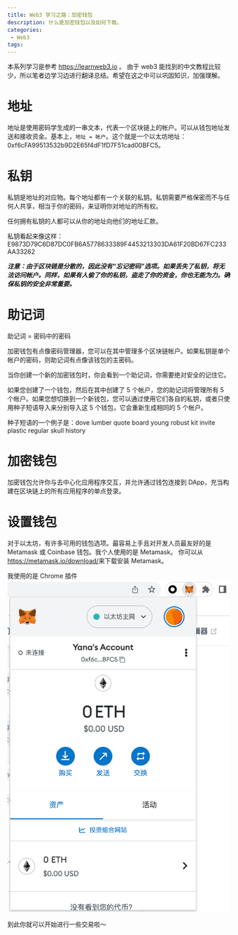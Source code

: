 ```yaml
---
title: Web3 学习之路：加密钱包
description: 什么是加密钱包以及如何下载。
categories:
 - Web3
tags:
---
```


本系列学习是参考 <https://learnweb3.io> 。
由于 web3 能找到的中文教程比较少，所以笔者边学习边进行翻译总结。希望在这之中可以巩固知识，加强理解。

# 地址
地址是使用密码学生成的一串文本，代表一个区块链上的帐户。可以从钱包地址发送和接收资金。基本上，`地址 = 帐户`。这个就是一个以太坊地址：0xf6cFA99513532b9D2E65f4dF1fD7F51cad00BFC5。

# 私钥

私钥是地址的对应物。每个地址都有一个关联的私钥。私钥需要严格保密而不与任何人共享，相当于你的密码，来证明你对地址的所有权。

任何拥有私钥的人都可以从你的地址向他们的地址汇款。

私钥看起来像这样：E9873D79C6D87DC0FB6A5778633389F4453213303DA61F20BD67FC233AA33262

**_注意：由于区块链是分散的，因此没有“忘记密码”选项。如果丢失了私钥，将无法访问帐户。同样，如果有人偷了你的私钥，盗走了你的资金，你也无能为力。确保私钥的安全非常重要。_**

# 助记词

助记词 = 密码中的密码

加密钱包有点像密码管理器，您可以在其中管理多个区块链帐户。如果私钥是单个帐户的密码，则助记词有点像该钱包的主密码。

当你创建一个新的加密钱包时，你会看到一个助记词，你需要绝对安全的记住它。

如果您创建了一个钱包，然后在其中创建了 5 个帐户，您的助记词将管理所有 5 个帐户。如果您想切换到一个新钱包，您可以通过使用它们各自的私钥，或者只使用种子短语导入来分别导入这 5 个钱包，它会重新生成相同的 5 个帐户。

种子短语的一个例子是：dove lumber quote board young robust kit invite plastic regular skull history

# 加密钱包

加密钱包允许你与去中心化应用程序交互，并允许通过钱包连接到 DApp，充当构建在区块链上的所有应用程序的单点登录。

# 设置钱包

对于以太坊，有许多可用的钱包选项。最容易上手且对开发人员最友好的是 Metamask 或 Coinbase 钱包。我个人使用的是 Metamask。
你可以从<https://metamask.io/download/>来下载安装 Metamask。

我使用的是 Chrome 插件
![Metamask](../assets/images/metamask.jpg "Metamask")


到此你就可以开始进行一些交易啦～
